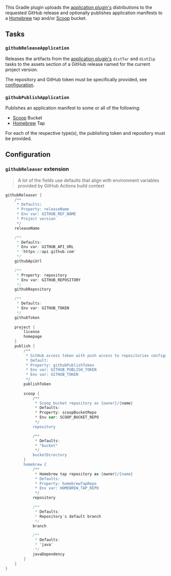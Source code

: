 
This Gradle plugin uploads the [application plugin's](https://docs.gradle.org/current/userguide/application_plugin.html) distributions to the requested GitHub release and optionally publishes application manifests to a [Homebrew](https://brew.sh/) tap and/or [Scoop](https://scoop.sh/) bucket.

## Tasks

### `githubReleaseApplication`

Releases the artifacts from the [application plugin's](https://docs.gradle.org/current/userguide/application_plugin.html) `distTar` and `distZip` tasks to the assets section of a GitHub release named for the current project version.

The repository and GitHub token must be specifically provided, see [configuration](#configuration).

### `githubPublishApplication`

Publishes an application manifest to some or all of the following:

- [Scoop](https://scoop.sh/) Bucket
- [Homebrew](https://brew.sh/) Tap

For each of the respective type(s), the publishing token and repository must be provided.

## Configuration

### `githubReleaser` extension

> A lot of the fields use defaults that align with environment variables provided by GitHub Actions build context

```groovy
githubReleaser {
    /**
     * Defaults:
     * Property: releaseName
     * Env var: GITHUB_REF_NAME
     * Project version
     */
    releaseName

    /**
     * Defaults:
     * Env var: GITHUB_API_URL
     * "https://api.github.com"
     */
    githubApiUrl

    /**
     * Property: repository
     * Env var: GITHUB_REPOSITORY
     */
    githubRepository

    /**
     * Defaults:
     * Env var: GITHUB_TOKEN
     */
    githubToken
    
    project {
        license
        homepage
    }
    publish {
        /**
         * GitHub access token with push access to repositories configured below.
         * Default:
         * Property: githubPublishToken
         * Env var: GITHUB_PUBLISH_TOKEN
         * Env var: GITHUB_TOKEN
         */
        publishToken
        
        scoop {
            /**
             * Scoop bucket repository as {owner}/{name}
             * Defaults:
             * Property: scoopBucketRepo
             * Env var: SCOOP_BUCKET_REPO
             */
            repository

            /**
             * Defaults:
             * "bucket"
             */
            bucketDirectory
        }
        homebrew {
            /**
             * Homebrew tap repository as {owner}/{name}
             * Defaults:
             * Property: homebrewTapRepo
             * Env var: HOMEBREW_TAP_REPO
             */
            repository

            /**
             * Defaults:
             * Repository's default branch
             */
            branch

            /**
             * Defaults:
             * "java"
             */
            javaDependency
        }
    }
}
```
